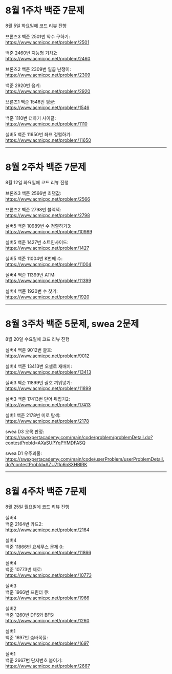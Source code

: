 # 8월 1주차 백준 7문제  
8월 5일 화요일에 코드 리뷰 진행  

브론즈3
백준 2501번 약수 구하기:  
https://www.acmicpc.net/problem/2501

백준 2460번 지능형 기차2:  
https://www.acmicpc.net/problem/2460

브론즈2
백준 2309번 일곱 난쟁이:  
https://www.acmicpc.net/problem/2309

백준 2920번 음계:  
https://www.acmicpc.net/problem/2920

브론즈1
백준 1546번 평균:  
https://www.acmicpc.net/problem/1546

백준 1110번 더하기 사이클:  
https://www.acmicpc.net/problem/1110

실버5
백준 11650번 좌표 정렬하기:  
https://www.acmicpc.net/problem/11650

---
# 8월 2주차 백준 7문제 
8월 12일 화요일에 코드 리뷰 진행

브론즈3 
백준 2566번 최댓값:  
https://www.acmicpc.net/problem/2566

브론즈2
백준 2798번 블랙잭:  
https://www.acmicpc.net/problem/2798

실버5
백준 10989번 수 정렬하기3:  
https://www.acmicpc.net/problem/10989

실버5
백준 1427번 소트인사이드:  
https://www.acmicpc.net/problem/1427

실버5
백준 11004번 K번째 수:  
https://www.acmicpc.net/problem/11004

실버4
백준 11399번 ATM:  
https://www.acmicpc.net/problem/11399

실버4
백준 1920번 수 찾기:  
https://www.acmicpc.net/problem/1920

---
# 8월 3주차 백준 5문제, swea 2문제
8월 20일 수요일에 코드 리뷰 진행

실버4
백준 9012번 괄호:  
https://www.acmicpc.net/problem/9012

실버4
백준 13413번 오셀로 재배치:  
https://www.acmicpc.net/problem/13413

실버3
백준 11899번 괄호 끼워넣기:  
https://www.acmicpc.net/problem/11899

실버3
백준 17413번 단어 뒤집기2:  
https://www.acmicpc.net/problem/17413

실버1
백준 2178번 미로 탐색:  
https://www.acmicpc.net/problem/2178

swea
D3 오목 판정:  
https://swexpertacademy.com/main/code/problem/problemDetail.do?contestProbId=AXaSUPYqPYMDFASQ

swea
D1 우주괴물:  
https://swexpertacademy.com/main/code/userProblem/userProblemDetail.do?contestProbId=AZU7flp6n8XHBIRK

---
# 8월 4주차 백준 7문제
8월 25일 월요일에 코드 리뷰 진행

실버4  
백준 2164번 카드2:  
https://www.acmicpc.net/problem/2164

실버4  
백준 11866번 요세푸스 문제 0:  
https://www.acmicpc.net/problem/11866

실버4  
백준 10773번 제로:  
https://www.acmicpc.net/problem/10773

실버3  
백준 1966번 프린터 큐:  
https://www.acmicpc.net/problem/1966

실버2  
백준 1260번 DFS와 BFS:  
https://www.acmicpc.net/problem/1260

실버1  
백준 1697번 숨바꼭질:  
https://www.acmicpc.net/problem/1697

실버1  
백준 2667번 단지번호 붙이기:  
https://www.acmicpc.net/problem/2667